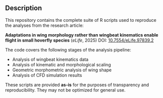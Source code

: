 ## Description

This repository contains the complete suite of R scripts used to reproduce the analyses from the research article:  

**Adaptations in wing morphology rather than wingbeat kinematics enable flight in small hoverfly species** (_eLife_, 2025)
DOI: [10.7554/eLife.97839.2](https://elifesciences.org/reviewed-preprints/97839v2)

The code covers the following stages of the analysis pipeline:  

- Analysis of wingbeat kinematics data  
- Analysis of kinematic and morphological scaling  
- Geometric morphometric analysis of wing shape  
- Analysis of CFD simulation results  

These scripts are provided **as-is** for the purposes of transparency and reproducibility. They may not be optimized for general use.  
